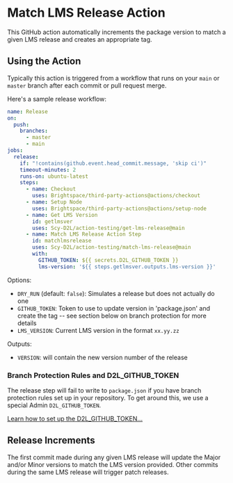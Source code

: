 # Match LMS Release Action
     
This GitHub action automatically increments the package version to match a given LMS release and creates an appropriate tag.

## Using the Action

Typically this action is triggered from a workflow that runs on your `main` or `master` branch after each commit or pull request merge.

Here's a sample release workflow:

```yml
name: Release
on:
  push:
    branches:
      - master
      - main
jobs:
  release:
    if: "!contains(github.event.head_commit.message, 'skip ci')"
    timeout-minutes: 2
    runs-on: ubuntu-latest
    steps:
      - name: Checkout
        uses: Brightspace/third-party-actions@actions/checkout
      - name: Setup Node
        uses: Brightspace/third-party-actions@actions/setup-node
      - name: Get LMS Version
        id: getlmsver
        uses: Scy-D2L/action-testing/get-lms-release@main
      - name: Match LMS Release Action Step
        id: matchlmsrelease
        uses: Scy-D2L/action-testing/match-lms-release@main
        with:
          GITHUB_TOKEN: ${{ secrets.D2L_GITHUB_TOKEN }}
          lms-version: '${{ steps.getlmsver.outputs.lms-version }}'
```

Options:
* `DRY_RUN` (default: `false`): Simulates a release but does not actually do one
* `GITHUB_TOKEN`: Token to use to update version in 'package.json' and create the tag -- see section below on branch protection for more details
* `LMS_VERSION`: Current LMS version in the format `xx.yy.zz`

Outputs:
* `VERSION`: will contain the new version number of the release

### Branch Protection Rules and D2L_GITHUB_TOKEN

The release step will fail to write to `package.json` if you have branch protection rules set up in your repository. To get around this, we use a special Admin `D2L_GITHUB_TOKEN`.

[Learn how to set up the D2L_GITHUB_TOKEN...](../docs/branch-protection.md)

## Release Increments
The first commit made during any given LMS release will update the Major and/or Minor versions to match the LMS version provided. Other commits during the same LMS release will trigger patch releases.
